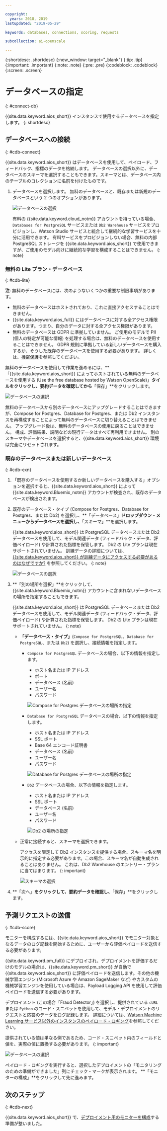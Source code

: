 ```yaml
---

copyright:
  years: 2018, 2019
lastupdated: "2019-05-29"

keywords: databases, connections, scoring, requests

subcollection: ai-openscale

---
```


{:shortdesc: .shortdesc}
{:new_window: target="_blank"}
{:tip: .tip}
{:important: .important}
{:note: .note}
{:pre: .pre}
{:codeblock: .codeblock}
{:screen: .screen}

# データベースの指定
{: #connect-db}

{{site.data.keyword.aios_short}} インスタンスで使用するデータベースを指定します。
{: shortdesc}

## データベースへの接続
{: #cdb-connect}

{{site.data.keyword.aios_short}} はデータベースを使用して、ペイロード、フィードバック、指標のデータを格納します。 データベースの選択以外に、データベースのスキーマを選択することもできます。スキーマとは、データベース内のテーブルのコレクションに名前を付けたものです。

1.  データベースを選択します。 無料のデータベースと、既存または新規のデータベースという 2 つのオプションがあります。

    ![データベースの選択](images/gs-config-database.png)

    有料の {{site.data.keyword.cloud_notm}} アカウントを持っている場合、`Databases for PostgreSQL` サービスまたは `Db2 Warehouse` サービスをプロビジョンし、Watson Studio サービスと統合して継続的な学習サービスを十分に活用できます。 有料サービスをプロビジョンしない場合、無料の内部 PostgreSQL ストレージを {{site.data.keyword.aios_short}} で使用できますが、ご使用のモデル向けに継続的な学習を構成することはできません。
    {: note}

### 無料の Lite プラン・データベース
{: #cdb-lite}

**注**: 無料のデータベースには、次のようないくつかの重要な制限事項があります。

- 無料のデータベースはホストされており、これに直接アクセスすることはできません。
- {{site.data.keyword.aios_full}} にはデータベースに対する全アクセス権限があります。つまり、自分のデータに対する全アクセス権限があります。
- 無料のデータベースは GDPR に準拠していません。 ご使用のモデルで PII (個人の特定が可能な情報) を処理する場合は、無料のデータベースを使用することはできません。 GDPR 規則に準拠している新しいデータベースを購入するか、そうした既存のデータベースを使用する必要があります。 詳しくは、[機密保護](/docs/services/ai-openscale?topic=ai-openscale-is-ov)を参照してください。

無料のデータベースを使用して作業を進めるには、**「{{site.data.keyword.aios_short}} によってホストされている無料のデータベースを使用する (Use the free database hosted by Watson OpenScale)」**タイルをクリックし、要約データを確認してから**「保存」**をクリックします。

  ![データベースの選択](images/gs-config-database2.png)
  
無料のデータベースから別のデータベースにアップグレードすることはできますが、Compose for Postgres、Database for Postgres、または Db2 インスタンスを再構成することによって無料のデータベースに切り替えることはできません。 アップグレード後は、無料のデータベースの使用に戻ることはできません。 構成、評価結果、説明などの現行データはすべて再利用できません。 別のスキーマやデータベースを選択すると、{{site.data.keyword.aios_short}} 環境は完全にリセットされます。



### 既存のデータベースまたは新しいデータベース
{: #cdb-exn}

1.  「既存のデータベースを使用するか新しいデータベースを購入する」オプションを選択すると、{{site.data.keyword.aios_short}} によって {{site.data.keyword.Bluemix_notm}} アカウントが検査され、既存のデータベースが検出されます。

1.  既存のデータベース・タイプ (Compose for Postgres、Database for Postgres、または Db2) を選択し、**「データベース」**ドロップダウン・メニューからデータベースを選択し、**「スキーマ」**を選択します。

    {{site.data.keyword.aios_short}} は PostgreSQL データベースまたは Db2 データベースを使用して、モデル関連データ (フィードバック・データ、評価ペイロード) や計算された指標を保管します。 Db2 の Lite プランは現在サポートされていません。 訓練データの詳細については、[{{site.data.keyword.aios_short}} が訓練データにアクセスする必要があるのはなぜですか?](/docs/services/ai-openscale?topic=ai-openscale-trainingdata#trainingdata) を参照してください。
    {: note}

    ![データベースの選択](images/gs-config-database3.png)

1.  **「別の場所を選択」**をクリックして、{{site.data.keyword.Bluemix_notm}} アカウントに含まれないデータベースの場所を指定することもできます。

    {{site.data.keyword.aios_short}} は PostgreSQL データベースまたは Db2 データベースを使用して、モデル関連データ (フィードバック・データ、評価ペイロード) や計算された指標を保管します。 Db2 の Lite プランは現在サポートされていません。
    {: note}

    - **「データベース・タイプ」**(`Compose for PostgreSQL`、`Database for PostgreSQL`、または `Db2`) を選択し、接続情報を指定します。

        - `Compose for PostgreSQL` データベースの場合、以下の情報を指定します。

            - ホスト名または IP アドレス
            - ポート
            - データベース (名前)
            - ユーザー名
            - パスワード

            ![Compose for Postgres データベースの場所の指定](images/db-config-cpostgres.png)

        - `Database for PostgreSQL` データベースの場合、以下の情報を指定します。

            - ホスト名または IP アドレス
            - SSL ポート
            - Base 64 エンコード証明書
            - データベース (名前)
            - ユーザー名
            - パスワード

            ![Database for Postgres データベースの場所の指定](images/db-config-dpostgres.png)

        - `Db2` データベースの場合、以下の情報を指定します。

            - ホスト名または IP アドレス
            - SSL ポート
            - データベース (名前)
            - ユーザー名
            - パスワード

            ![Db2 の場所の指定](images/db-config-db2.png)

    - 正常に接続すると、スキーマを選択できます。

      アクセスを限定して Db2 インスタンスを提供する場合、スキーマ名を明示的に指定する必要があります。この場合、スキーマ名が自動生成されることはありません。 これは、Db2 Warehouse のエントリー・プランに当てはまります。
      {: important}

      ![スキーマの選択](images/gs-config-database5.png)

1.  **「次へ」**をクリックして、要約データを確認し、**「保存」**をクリックします。

## 予測リクエストの送信
{: #cdb-score}

モニターを構成するには、{{site.data.keyword.aios_short}} でモニター対象となるデータのログ記録を開始するために、ユーザーから評価ペイロードを送信する必要があります。

{{site.data.keyword.pm_full}} にデプロイされ、デプロイメントを評価するだけのモデルの場合は、{{site.data.keyword.pm_short}} が自動で {{site.data.keyword.aios_short}} に評価ペイロードを送信します。その他の機械学習エンジン (Microsoft Azure や Amazon SageMaker など) やカスタムの機械学習エンジンを使用している場合は、Payload Logging API を使用して評価ペイロードを送信する必要があります。

デプロイメント (この場合「Fraud Detector」) を選択し、提供されている `cURL` または `Python` のコード・スニペットを使用して、モデル・デプロイメントのリクエストと応答のデータをログ記録します。 詳細については、[Watson Machine Learning サービス以外のインスタンスのペイロード・ロギング](/docs/services/ai-openscale?topic=ai-openscale-cml-connect)を参照してください。

提供されている値は単なる例であるため、コード・スニペット内のフィールドと値を、実際の値に置換する必要があります。
{: important}

![データベースの選択](images/config-send-scoring.png)

ペイロード・ロギングを実行すると、選択したデプロイメントの「モニタリングのための準備ができました」列にチェック・マークが表示されます。 **「モニターの構成」**をクリックして先に進みます。

## 次のステップ
{: #cdb-next}

{{site.data.keyword.aios_short}} で、[デプロイメント用のモニターを構成](/docs/services/ai-openscale?topic=ai-openscale-mo-config)する準備が整いました。
